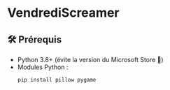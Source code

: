 # VendrediScreamer

## 🛠️ Prérequis

- Python 3.8+ (évite la version du Microsoft Store 😬)
- Modules Python :
  ```bash
  pip install pillow pygame
